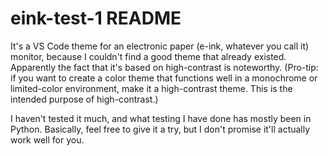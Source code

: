 # eink-test-1 README

It's a VS Code theme for an electronic paper (e-ink, whatever you call it) monitor, because I couldn't find a good theme that already existed.  Apparently the fact that it's based on high-contrast is noteworthy.  (Pro-tip: if you want to create a color theme that functions well in a monochrome or limited-color environment, make it a high-contrast theme.  This is the intended purpose of high-contrast.)

I haven't tested it much, and what testing I have done has mostly been in Python.  Basically, feel free to give it a try, but I don't promise it'll actually work well for you.
